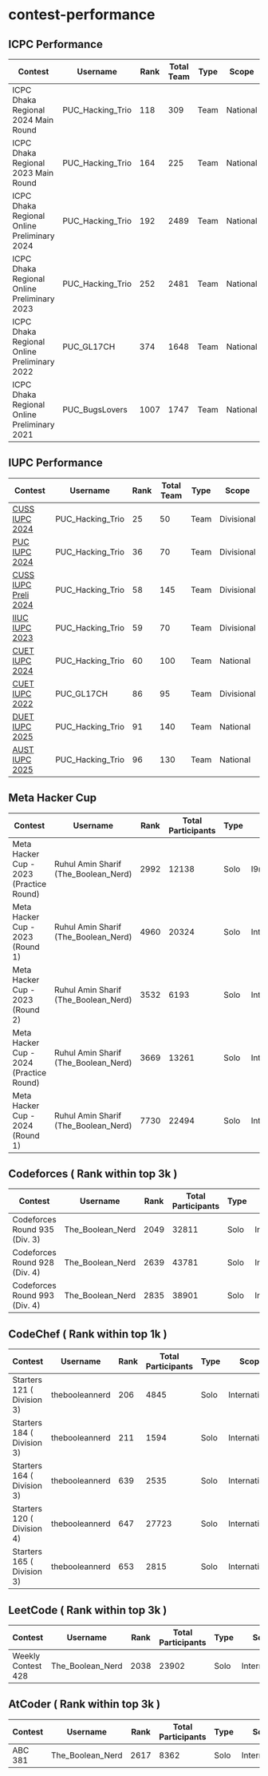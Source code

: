# contest-performance  

## ICPC Performance
| Contest | Username | Rank | Total Team | Type | Scope|  
| -------- | ----------- | ---- | ---- | --- | --- | 
| ICPC Dhaka Regional 2024 Main Round | PUC_Hacking_Trio | 118 | 309 | Team | National |
| ICPC Dhaka Regional 2023 Main Round | PUC_Hacking_Trio | 164 | 225 | Team | National |
| ICPC Dhaka Regional Online Preliminary 2024 | PUC_Hacking_Trio | 192 | 2489 | Team | National |
| ICPC Dhaka Regional Online Preliminary 2023 | PUC_Hacking_Trio | 252 | 2481 | Team | National |
| ICPC Dhaka Regional Online Preliminary 2022 | PUC_GL17CH | 374 | 1648 | Team | National |
| ICPC Dhaka Regional Online Preliminary 2021 | PUC_BugsLovers | 1007 | 1747 | Team | National |


## IUPC Performance

| Contest | Username | Rank | Total Team| Type | Scope |
| -- | -------- | ----------- | ---- | ---- | --- |
| [CUSS IUPC 2024](https://toph.co/contests/training/rxbqtb6/standings) | PUC_Hacking_Trio | 25 | 50 | Team | Divisional | 
| [PUC IUPC 2024](https://drive.google.com/file/d/1qNpUflTh3YS7zbgtyIqwvwVUGixhDUfq/view) | PUC_Hacking_Trio | 36 | 70 | Team | Divisional | 
| [CUSS IUPC Preli 2024](https://toph.co/c/cuss-it-fiesta-2024-inter-university-preliminary/standings) | PUC_Hacking_Trio | 58 | 145 | Team | Divisional | 
| [IIUC IUPC 2023](https://toph.co/c/15th-iiuc-inter-university-2023/standings) | PUC_Hacking_Trio | 59 | 70 | Team | Divisional | 
| [CUET IUPC 2024](https://toph.co/c/cuet-inter-university-codestorm-1-0/standings) | PUC_Hacking_Trio | 60 | 100 | Team | National | 
| [CUET IUPC 2022](https://toph.co/c/cuet-cse-fest-2022-inter-university-divisional/standings) | PUC_GL17CH | 86 | 95 | Team | Divisional | 
| [DUET IUPC 2025](https://toph.co/c/duet-inter-university-iupc-2025/standings) | PUC_Hacking_Trio | 91 | 140 | Team | National |  
| [AUST IUPC 2025](https://toph.co/c/mtb-presents-aust-inter-university-2025/standings) | PUC_Hacking_Trio | 96 | 130 | Team | National |  

## Meta Hacker Cup

| Contest | Username | Rank | Total Participants | Type | Scope |  
| ------- | -------- | ---- | ------------------ | ---- | ----- |  
| Meta Hacker Cup - 2023 (Practice Round) | Ruhul Amin Sharif (The_Boolean_Nerd) | 2992 | 12138 | Solo | I9nternational |  
| Meta Hacker Cup - 2023 (Round 1) | Ruhul Amin Sharif (The_Boolean_Nerd) | 4960 | 20324 | Solo | International |  
| Meta Hacker Cup - 2023 (Round 2) | Ruhul Amin Sharif (The_Boolean_Nerd) | 3532 | 6193 | Solo | International |  
| Meta Hacker Cup - 2024 (Practice Round) | Ruhul Amin Sharif (The_Boolean_Nerd) | 3669 | 13261 | Solo | International |  
| Meta Hacker Cup - 2024 (Round 1) | Ruhul Amin Sharif (The_Boolean_Nerd) | 7730 | 22494 | Solo | International |  

## Codeforces ( Rank within top 3k )

| Contest | Username | Rank | Total Participants | Type | Scope |  
| ------- | -------- | ---- | ------------------ | ---- | ----- |  
| Codeforces Round 935 (Div. 3) | The_Boolean_Nerd | 2049 | 32811 | Solo | International |
| Codeforces Round 928 (Div. 4) | The_Boolean_Nerd | 2639 | 43781 | Solo | International |
| Codeforces Round 993 (Div. 4) | The_Boolean_Nerd | 2835 | 38901 | Solo | International |

## CodeChef ( Rank within top 1k )

| Contest | Username | Rank | Total Participants | Type | Scope |  
| ------- | -------- | ---- | ------------------ | ---- | ----- |  
| Starters 121 ( Division 3) | thebooleannerd | 206 | 4845 | Solo | International |
| Starters 184 ( Division 3) | thebooleannerd | 211 | 1594 | Solo | International |
| Starters 164 ( Division 3) | thebooleannerd | 639 | 2535 | Solo | International |
| Starters 120 ( Division 4) | thebooleannerd | 647 | 27723 | Solo | International |
| Starters 165 ( Division 3) | thebooleannerd | 653 | 2815 | Solo | International |

## LeetCode ( Rank within top 3k )

| Contest | Username | Rank | Total Participants | Type | Scope |  
| ------- | -------- | ---- | ------------------ | ---- | ----- |  
| Weekly Contest 428 | The_Boolean_Nerd | 2038 | 23902 | Solo | International | 


## AtCoder ( Rank within top 3k )

| Contest | Username | Rank | Total Participants | Type | Scope |  
| ------- | -------- | ---- | ------------------ | ---- | ----- |  
| ABC 381 | The_Boolean_Nerd | 2617 | 8362 | Solo | International | 

